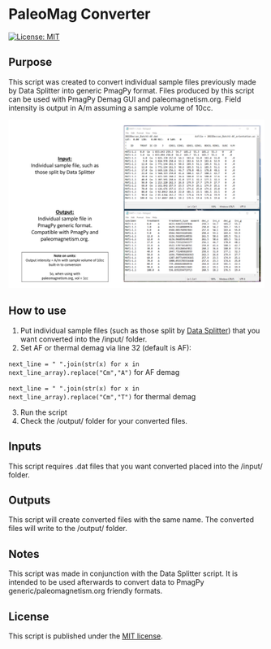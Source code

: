 # PaleoMag Converter

[![License: MIT](https://img.shields.io/badge/License-MIT-yellow.svg)](LICENSE)

## Purpose

This script was created to convert individual sample files previously
made by Data Splitter into generic PmagPy format. Files produced by this 
script can be used with PmagPy Demag GUI and paleomagnetism.org. Field intensity
is output in A/m assuming a sample volume of 10cc. 

![Demo data.](/assets/input-output.png)

## How to use

1) Put individual sample files (such as those split by [Data Splitter](https://github.com/katiebristol/data_splitter)) that you want 
converted into the /input/ folder.
2) Set AF or thermal demag via line 32 (default is AF):

```next_line = " ".join(str(x) for x in next_line_array).replace("Cm","A")``` for AF demag

```next_line = " ".join(str(x) for x in next_line_array).replace("Cm","T")``` for thermal demag

3) Run the script
4) Check the /output/ folder for your converted files. 

## Inputs

This script requires .dat files that you want converted placed into the
/input/ folder. 

## Outputs

This script will create converted files with the same name. 
The converted files will write to the /output/ folder. 

## Notes

This script was made in conjunction with the Data Splitter script.
It is intended to be used afterwards to convert data to PmagPy generic/paleomagnetism.org friendly formats.

## License

This script is published under the [MIT license](LICENSE.txt).